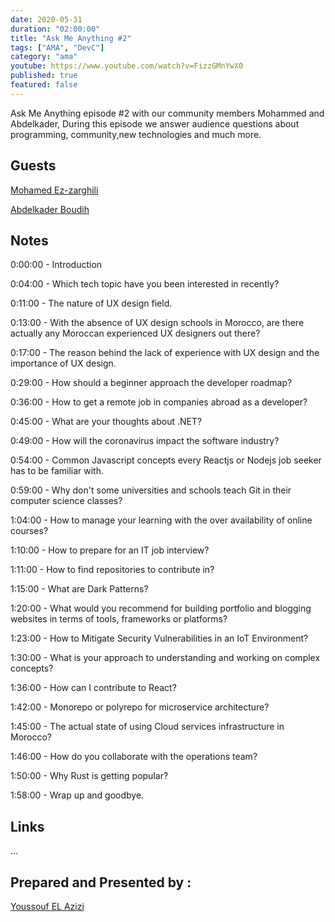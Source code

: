 ```yaml
---
date: 2020-05-31
duration: "02:00:00"
title: "Ask Me Anything #2"
tags: ["AMA", "DevC"]
category: "ama"
youtube: https://www.youtube.com/watch?v=FizzGMnYwX0
published: true
featured: false
---
```


Ask Me Anything episode #2 with our community members Mohammed and Abdelkader, During this episode we answer audience questions about programming, community,new technologies and much more.

## Guests

[Mohamed Ez-zarghili](https://twitter.com/ezzarghili)

[Abdelkader Boudih](https://twitter.com/seurOSS)

## Notes

0:00:00 - Introduction

0:04:00 - Which tech topic have you been interested in recently?

0:11:00 - The nature of UX design field.

0:13:00 - With the absence of UX design schools in Morocco, are there actually any Moroccan experienced UX designers out there?

0:17:00 - The reason behind the lack of experience with UX design and the importance of UX design.

0:29:00 - How should a beginner approach the developer roadmap?

0:36:00 - How to get a remote job in companies abroad as a developer?

0:45:00 - What are your thoughts about .NET?

0:49:00 - How will the coronavirus impact the software industry?

0:54:00 - Common Javascript concepts every Reactjs or Nodejs job seeker has to be familiar with.

0:59:00 - Why don't some universities and schools teach Git in their computer science classes?

1:04:00 - How to manage your learning with the over availability of online courses?

1:10:00 - How to prepare for an IT job interview?

1:11:00 - How to find repositories to contribute in?

1:15:00 - What are Dark Patterns?

1:20:00 - What would you recommend for building portfolio and blogging websites in terms of tools, frameworks or platforms?

1:23:00 - How to Mitigate Security Vulnerabilities in an IoT Environment?

1:30:00 - What is your approach to understanding and working on complex concepts?

1:36:00 - How can I contribute to React?

1:42:00 - Monorepo or polyrepo for microservice architecture?

1:45:00 - The actual state of using Cloud services infrastructure in Morocco?

1:46:00 - How do you collaborate with the operations team?

1:50:00 - Why Rust is getting popular?

1:58:00 - Wrap up and goodbye.

## Links

...

## Prepared and Presented by :

[Youssouf EL Azizi](https://elazizi.com)
